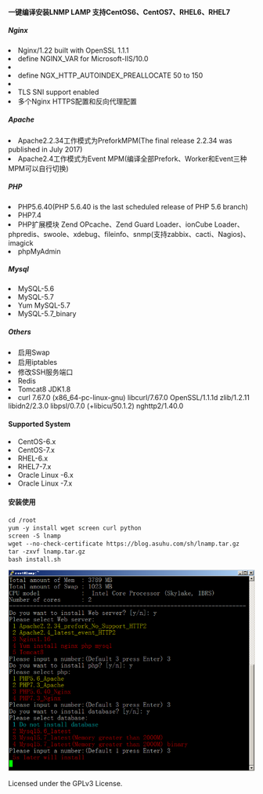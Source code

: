#### 一键编译安装LNMP LAMP 支持CentOS6、CentOS7、RHEL6、RHEL7

##### Nginx

<li>Nginx/1.22 built with OpenSSL 1.1.1</li>
<li>define NGINX_VAR for Microsoft-IIS/10.0<li>
<li>define NGX_HTTP_AUTOINDEX_PREALLOCATE  50 to 150<li>
<li>TLS SNI support enabled</li>
<li>多个Nginx HTTPS配置和反向代理配置</li>

##### Apache

<li>Apache2.2.34工作模式为PreforkMPM(The final release 2.2.34 was published in July 2017)</li>
<li>Apache2.4工作模式为Event MPM(编译全部Prefork、Worker和Event三种MPM可以自行切换)</li>	 

##### PHP

<li>PHP5.6.40(PHP 5.6.40 is the last scheduled release of PHP 5.6 branch)</li>
<li>PHP7.4</li>
<li>PHP扩展模块 Zend OPcache、Zend Guard Loader、ionCube Loader、 phpredis、swoole、xdebug、fileinfo、snmp(支持zabbix、cacti、Nagios)、imagick</li>
<li>phpMyAdmin</li>

##### Mysql

<li>MySQL-5.6</li>
<li>MySQL-5.7</li>
<li>Yum MySQL-5.7</li>
<li>MySQL-5.7_binary</li>

##### Others

<li>启用Swap</li>
<li>启用iptables</li>
<li>修改SSH服务端口</li>  	 
<li>Redis</li>
<li>Tomcat8 JDK1.8</li>
<li>curl 7.67.0 (x86_64-pc-linux-gnu) libcurl/7.67.0 OpenSSL/1.1.1d zlib/1.2.11 libidn2/2.3.0 libpsl/0.7.0 (+libicu/50.1.2) nghttp2/1.40.0</li>

#### Supported System

<li>CentOS-6.x</li>
<li>CentOS-7.x</li>
<li>RHEL-6.x</li>
<li>RHEL7-7.x</li>
<li>Oracle Linux -6.x</li>
<li>Oracle Linux -7.x</li>

#### 安装使用

```shell
cd /root
yum -y install wget screen curl python
screen -S lnamp
wget --no-check-certificate https://blog.asuhu.com/sh/lnamp.tar.gz
tar -zxvf lnamp.tar.gz
bash install.sh
```

![](https://raw.githubusercontent.com/asuhu/lnamp/master/lnmp.png)

Licensed under the GPLv3 License.